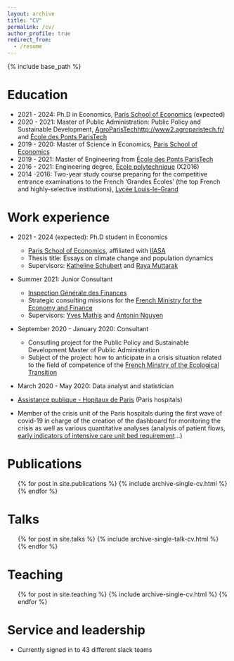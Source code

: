```yaml
---
layout: archive
title: "CV"
permalink: /cv/
author_profile: true
redirect_from:
  - /resume
---
```


{% include base_path %}

Education
======
* 2021 - 2024: Ph.D in Economics, [Paris School of Economics](https://www.parisschoolofeconomics.eu/) (expected)
* 2020 - 2021: Master of Public Administration: Public Policy and Sustainable Development, [AgroParisTech]()http://www2.agroparistech.fr/ and [École des Ponts ParisTech](https://www.ecoledesponts.fr/)
* 2019 - 2020: Master of Science in Economics, [Paris School of Economics](https://www.parisschoolofeconomics.eu/)
* 2019 - 2021: Master of Engineering from [École des Ponts ParisTech](https://www.ecoledesponts.fr/)
* 2016 - 2021: Engineering degree, [École polytechnique](https://www.polytechnique.edu/) (X2016)
* 2014 -2016: Two-year study course preparing for the competitive entrance examinations to the French ‘Grandes Écoles’ (the top French and highly-selective institutions), [Lycée Louis-le-Grand](https://www.louislegrand.fr/)

Work experience
======
* 2021 - 2024 (expected): Ph.D student in Economics
  * [Paris School of Economics](https://www.parisschoolofeconomics.eu/), affiliated with [IIASA](https://iiasa.ac.at/)
  * Thesis title: Essays on climate change and population dynamics
  * Supervisors: [Katheline Schubert](https://www.parisschoolofeconomics.eu/fr/schubert-katheline/) and [Raya Muttarak](https://iiasa.ac.at/web/home/research/researchPrograms/WorldPopulation/Staff/Raya-Muttarak.en.html)
* Summer 2021: Junior Consultant
  * [Inspection Générale des Finances](https://www.igf.finances.gouv.fr/sites/igf/accueil.html)
  * Strategic consulting missions for the [French Ministry for the Economy and Finance](https://www.economie.gouv.fr/welcome-to-the-french-ministry-for-the-economy-and-finance)
  * Supervisors: [Yves Mathis](https://fr.linkedin.com/in/yves-mathis-93a28714a) and [Antonin Nguyen](https://fr.linkedin.com/in/antonin-nguyen-7b817aaa)

* September 2020 - January 2020: Consultant
  * Consutling project for the Public Policy and Sustainable Development Master of Public Administration
  * Subject of the project: how to anticipate in a crisis situation related to the field of competence of the [French Minstry of the Ecological Transition](https://www.ecologie.gouv.fr/)
 
 * March 2020 -  May 2020: Data analyst and statistician
  * [Assistance publique - Hopitaux de Paris](https://www.aphp.fr/) (Paris hospitals)
  * Member of the crisis unit of the Paris hospitals during the first wave of covid-19 in charge of the creation of the dashboard for monitoring the crisis as well as various quantitative analyses (analysis of patient flows, [early indicators of intensive care unit bed requirement](https://doi.org/10.1371/journal.pone.0241406)...)


Publications
======
  <ul>{% for post in site.publications %}
    {% include archive-single-cv.html %}
  {% endfor %}</ul>
  
Talks
======
  <ul>{% for post in site.talks %}
    {% include archive-single-talk-cv.html %}
  {% endfor %}</ul>
  
Teaching
======
  <ul>{% for post in site.teaching %}
    {% include archive-single-cv.html %}
  {% endfor %}</ul>
  
Service and leadership
======
* Currently signed in to 43 different slack teams

